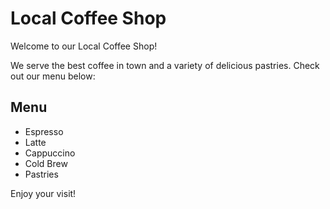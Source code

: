 # Local Coffee Shop

Welcome to our Local Coffee Shop!

We serve the best coffee in town and a variety of delicious pastries. Check out our menu below:

## Menu
- Espresso
- Latte
- Cappuccino
- Cold Brew
- Pastries

Enjoy your visit!